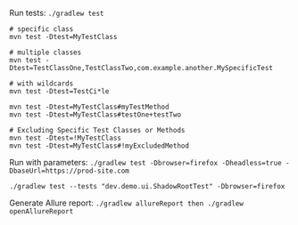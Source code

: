 Run tests:
`./gradlew test`

```shell
# specific class
mvn test -Dtest=MyTestClass

# multiple classes 
mvn test -Dtest=TestClassOne,TestClassTwo,com.example.another.MySpecificTest

# with wildcards 
mvn test -Dtest=TestCi*le

mvn test -Dtest=MyTestClass#myTestMethod
mvn test -Dtest=MyTestClass#testOne+testTwo

# Excluding Specific Test Classes or Methods
mvn test -Dtest=!MyTestClass
mvn test -Dtest=MyTestClass#!myExcludedMethod
```

Run with parameters:
`./gradlew test -Dbrowser=firefox -Dheadless=true -DbaseUrl=https://prod-site.com`
```shell
./gradlew test --tests "dev.demo.ui.ShadowRootTest" -Dbrowser=firefox
```

Generate Allure report:
`./gradlew allureReport then ./gradlew openAllureReport`
